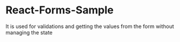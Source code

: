 # React-Forms-Sample
It is used for validations and getting the values from the form without managing the state
